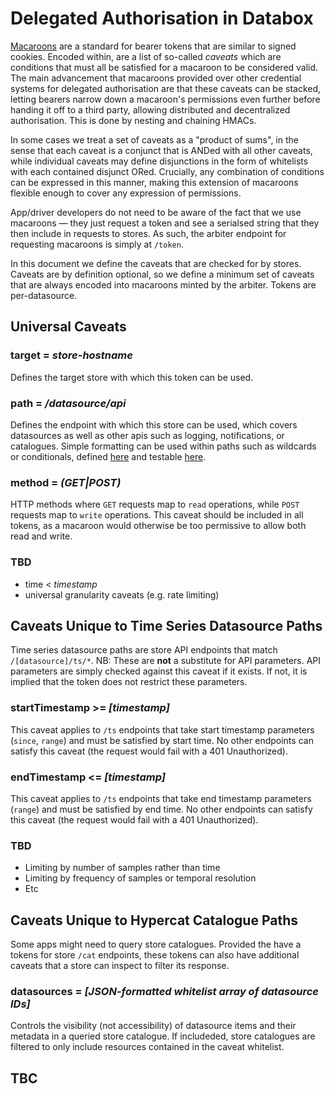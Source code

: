 Delegated Authorisation in Databox
==================================

[Macaroons](http://macaroons.io/) are a standard for bearer tokens that are similar to signed cookies. Encoded within, are a list of so-called _caveats_ which are conditions that must all be satisfied for a macaroon to be considered valid. The main advancement that macaroons provided over other credential systems for delegated authorisation are that these caveats can be stacked, letting bearers narrow down a macaroon's permissions even further before handing it off to a third party, allowing distributed and decentralized authorisation. This is done by nesting and chaining HMACs.

In some cases we treat a set of caveats as a "product of sums", in the sense that each caveat is a conjunct that is ANDed with all other caveats, while individual caveats may define disjunctions in the form of whitelists with each contained disjunct ORed. Crucially, any combination of conditions can be expressed in this manner, making this extension of macaroons flexible enough to cover any expression of permissions.

App/driver developers do not need to be aware of the fact that we use macaroons — they just request a token and see a serialsed string that they then include in requests to stores. As such, the arbiter endpoint for requesting macaroons is simply at `/token`.

In this document we define the caveats that are checked for by stores. Caveats are by definition optional, so we define a minimum set of caveats that are always encoded into macaroons minted by the arbiter. Tokens are per-datasource.

Universal Caveats
-----------------

### target = _store-hostname_

Defines the target store with which this token can be used.

### path = _/datasource/api_

Defines the endpoint with which this store can be used, which covers datasources as well as other apis such as logging, notifications, or catalogues. Simple formatting can be used within paths such as wildcards or conditionals, defined [here](https://github.com/pillarjs/path-to-regexp#parameters) and testable [here](http://forbeslindesay.github.io/express-route-tester/).

### method = _(GET|POST)_

HTTP methods where `GET` requests map to `read` operations, while `POST` requests map to `write` operations. This caveat should be included in all tokens, as a macaroon would otherwise be too permissive to allow both read and write.

### TBD
- time < _timestamp_
- universal granularity caveats (e.g. rate limiting)


Caveats Unique to Time Series Datasource Paths
----------------------------------------------

Time series datasource paths are store API endpoints that match `/[datasource]/ts/*`. NB: These are **not** a substitute for API parameters. API parameters are simply checked against this caveat if it exists. If not, it is implied that the token does not restrict these parameters.

### startTimestamp >= _[timestamp]_

This caveat applies to `/ts` endpoints that take start timestamp parameters (`since`, `range`) and must be satisfied by start time. No other endpoints can satisfy this caveat (the request would fail with a 401 Unauthorized).

### endTimestamp <= _[timestamp]_

This caveat applies to `/ts` endpoints that take end timestamp parameters (`range`) and must be satisfied by end time. No other endpoints can satisfy this caveat (the request would fail with a 401 Unauthorized).

### TBD
- Limiting by number of samples rather than time
- Limiting by frequency of samples or temporal resolution
- Etc

Caveats Unique to Hypercat Catalogue Paths
------------------------------------------

Some apps might need to query store catalogues. Provided the have a tokens for store `/cat` endpoints, these tokens can also have additional caveats that a store can inspect to filter its response.

### datasources = _[JSON-formatted whitelist array of datasource IDs]_

Controls the visibility (not accessibility) of datasource items and their metadata in a queried store catalogue. If includeded, store catalogues are filtered to only include resources contained in the caveat whitelist.

TBC
---
